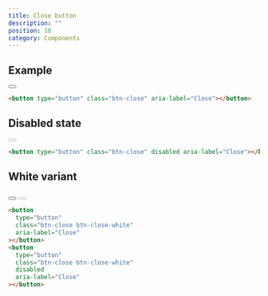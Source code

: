```yaml
---
title: Close button
description: ""
position: 18
category: Components
---
```


## Example

<div class="bd-example">
        <button type="button" class="btn-close" aria-label="Close"></button>
</div>

```html
<button type="button" class="btn-close" aria-label="Close"></button>
```

## Disabled state

<div class="bd-example">
        <button type="button" class="btn-close" disabled aria-label="Close"></button>
</div>

```html
<button type="button" class="btn-close" disabled aria-label="Close"></button>
```

## White variant

<div class="bd-example">
<div class="flex bg-dark align-center">
        <button type="button" class="btn-close btn-close-white" aria-label="Close"></button>
        <button type="button" class="btn-close btn-close-white" disabled aria-label="Close"></button>
</div>
</div>

```html
<button
  type="button"
  class="btn-close btn-close-white"
  aria-label="Close"
></button>
<button
  type="button"
  class="btn-close btn-close-white"
  disabled
  aria-label="Close"
></button>
```
